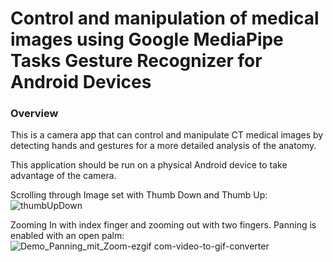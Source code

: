 
# Control and manipulation of medical images using Google MediaPipe Tasks Gesture Recognizer for Android Devices

### Overview

This is a camera app that can control and manipulate CT medical images by detecting hands and gestures for a more detailed analysis of the anatomy. 

This application should be run on a physical Android device to take advantage of the camera.

Scrolling through Image set with Thumb Down and Thumb Up:
![thumbUpDown](https://github.com/AxxhimK/dicom_nav/assets/71599262/7aa6d58c-7005-4e2b-bd26-1f73cb098b2c)

Zooming In with index finger and zooming out with two fingers. Panning is enabled with an open palm: 
![Demo_Panning_mit_Zoom-ezgif com-video-to-gif-converter](https://github.com/AxxhimK/dicom_nav/assets/71599262/ef56d887-ceb5-42cf-b37e-752ba268788b)
